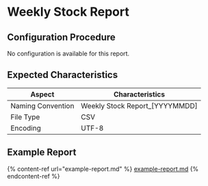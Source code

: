 # Weekly Stock Report

## Configuration Procedure

No configuration is available for this report.

## Expected Characteristics

| Aspect            | Characteristics                  |
| ----------------- | -------------------------------- |
| Naming Convention | Weekly Stock Report\_\[YYYYMMDD] |
| File Type         | CSV                              |
| Encoding          | UTF-8                            |

## Example Report

{% content-ref url="example-report.md" %}
[example-report.md](example-report.md)
{% endcontent-ref %}

